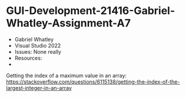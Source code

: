 # GUI-Development-21416-Gabriel-Whatley-Assignment-A7
- Gabriel Whatley
- Visual Studio 2022
- Issues: None really
- Resources:
- 
Getting the index of a maximum value in an array: https://stackoverflow.com/questions/6115138/getting-the-index-of-the-largest-integer-in-an-array
